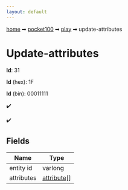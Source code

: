 ```yaml
---
layout: default
---
```


[home](/) ➡ [pocket100](/protocol/pocket100) ➡ [play](/protocol/pocket100/play) ➡ update-attributes

# Update-attributes

**Id**: 31

**Id** (hex): 1F

**Id** (bin): 00011111

✔️

✔️

## Fields

Name | Type
---|---
entity id | varlong
attributes | [attribute](/protocol/pocket100/types/attribute)[]

